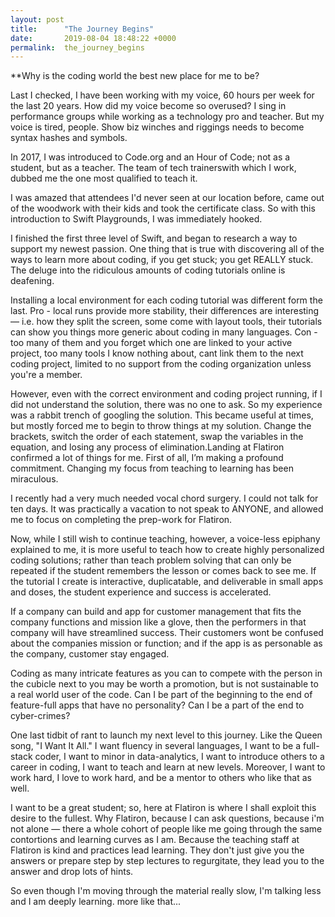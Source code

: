 ```yaml
---
layout: post
title:      "The Journey Begins"
date:       2019-08-04 18:48:22 +0000
permalink:  the_journey_begins
---
```


**Why is the coding world the best new place for me to be?

Last I checked, I have been working with my voice, 60 hours per week for the last 20 years.
How did my voice become so overused? I sing in performance groups while working as a technology pro and teacher. But my voice is tired, people. Show biz winches and riggings needs to become syntax hashes and symbols.

In 2017, I was introduced to Code.org and an Hour of Code; not as a student, but as a teacher.
The team of tech trainerswith which I work, dubbed me the one most qualified to teach it.

I was amazed that attendees I'd never seen at our location before, came out of the woodwork with their kids and took the certificate class. So with this introduction to Swift Playgrounds, I was immediately hooked.

I finished the first three level of Swift, and began to research a way to support my newest passion. One thing that is true with discovering all of the ways to learn more about coding, if you get stuck; you get REALLY stuck. The deluge into the ridiculous amounts of coding tutorials online is deafening.

Installing a local environment for each coding tutorial was different form the last. 
Pro - local runs provide more stability, their differences are interesting — i.e. how they split the screen, some come with layout tools, their tutorials can show you things more generic about coding in many languages.
Con - too many of them and you forget which one are linked to your active project, too many tools I know nothing about, cant link them to the next coding project, limited to no support from the coding organization unless you're a member.

However, even with the correct environment and coding project running, if I did not understand the solution, there was no one to ask. So my experience was a rabbit trench of googling the solution. This became useful at times, but mostly forced me to begin to throw things at my solution. Change the brackets, switch the order of each statement, swap the variables in the equation, and losing any process of elimination.Landing at Flatiron confirmed a lot of things for me. First of all, I’m making a profound commitment. Changing my focus from teaching to learning has been miraculous. 

I recently had a very much needed vocal chord surgery.  I could not talk for ten days. It was practically a vacation to not speak to ANYONE, and allowed me to focus on completing the prep-work for Flatiron.

Now, while I still wish to continue teaching, however, a voice-less epiphany explained to me, it is more useful to teach how to create highly personalized coding solutions; rather than teach problem solving that can only be repeated if the student remembers the lesson or comes back to  see me. If the tutorial I create is interactive, duplicatable, and deliverable in small apps and doses, the student experience and success is accelerated.

If a company can build and app for customer management that fits the company functions and mission like a glove, then the performers in that company will have streamlined success. Their customers wont be confused about the companies mission or function; and if the app is as personable as the company, customer stay engaged.

Coding as many intricate features as you can to compete with the person in the cubicle next to you may be worth a promotion, but is not sustainable to a real world user of the code. Can I be part of the beginning to the end of feature-full apps that have no personality? Can I be a part of the end to cyber-crimes?

One last tidbit of rant to launch my next level to this journey. Like the Queen song, "I Want It All." I want fluency in several languages, I want to be a full-stack coder, I want to minor in data-analytics, I want to introduce others to a career in coding, I want to teach and learn at new levels. Moreover, I want to work hard, I love to work hard, and be a mentor to others who like that as well. 

I want to be a great student; so, here at Flatiron is where I shall exploit this desire to the fullest. Why Flatiron, because I can ask questions, because i'm not alone — there a whole cohort of people like me going through the same contortions and learning curves as I am. Because the teaching staff at Flatiron is kind and practices lead learning. They don't just give you the answers or prepare step by step lectures to regurgitate, they lead you to the answer and drop lots of hints.

So even though I'm moving through the material really slow, I'm talking less and I am deeply learning. 
more like that...
